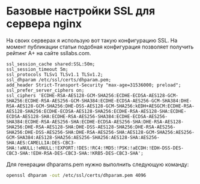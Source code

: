 # Базовые настройки SSL для сервера nginx

На своих серверах я использую вот такую конфигурацию SSL. На момент публикации статьи подобная конфигурация позволяет получить рейтинг A+ на сайте ssllabs.com.

```
ssl_session_cache shared:SSL:50m;
ssl_session_timeout 5m;
ssl_protocols TLSv1 TLSv1.1 TLSv1.2;
ssl_dhparam /etc/ssl/certs/dhparam.pem;
add_header Strict-Transport-Security "max-age=31536000; preload";
ssl_prefer_server_ciphers on;
ssl_ciphers 'ECDHE-RSA-AES128-GCM-SHA256:ECDHE-ECDSA-AES128-GCM-SHA256:ECDHE-RSA-AES256-GCM-SHA384:ECDHE-ECDSA-AES256-GCM-SHA384:DHE-RSA-AES128-GCM-SHA256:DHE-DSS-AES128-GCM-SHA256:kEDH+AESGCM:ECDHE-RSA-AES128-SHA256:ECDHE-ECDSA-AES128-SHA256:ECDHE-RSA-AES128-SHA:ECDHE-ECDSA-AES128-SHA:ECDHE-RSA-AES256-SHA384:ECDHE-ECDSA-AES256-SHA384:ECDHE-RSA-AES256-SHA:ECDHE-ECDSA-AES256-SHA:DHE-RSA-AES128-SHA256:DHE-RSA-AES128-SHA:DHE-DSS-AES128-SHA256:DHE-RSA-AES256-SHA256:DHE-DSS-AES256-SHA:DHE-RSA-AES256-SHA:AES128-GCM-SHA256:AES256-GCM-SHA384:AES128-SHA256:AES256-SHA256:AES128-SHA:AES256-SHA:AES:CAMELLIA:DES-CBC3-SHA:!aNULL:!eNULL:!EXPORT:!DES:!RC4:!MD5:!PSK:!aECDH:!EDH-DSS-DES-CBC3-SHA:!EDH-RSA-DES-CBC3-SHA:!KRB5-DES-CBC3-SHA';
```

Для генерации dhparams.pem нужно выполнить следующую команду:
```sh
openssl dhparam -out /etc/ssl/certs/dhparam.pem 4096
```
